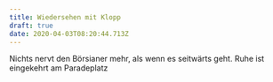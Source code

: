 ```yaml
---
title: Wiedersehen mit Klopp
draft: true
date: 2020-04-03T08:20:44.713Z
---
```

Nichts nervt den Börsianer mehr, als wenn es seitwärts geht. Ruhe ist eingekehrt am Paradeplatz